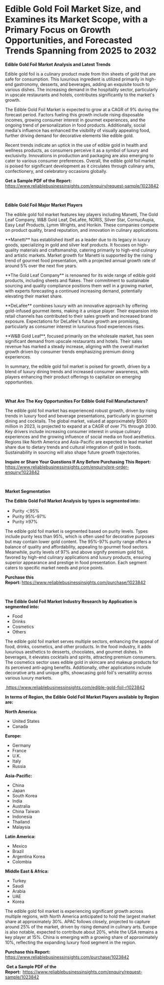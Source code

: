 <p><h1>Edible Gold Foil Market Size, and Examines its Market Scope, with a Primary Focus on Growth Opportunities, and Forecasted Trends Spanning from 2025 to 2032</h1></p><p><strong>Edible Gold Foil Market Analysis and Latest Trends</strong></p>
<p><p>Edible gold foil is a culinary product made from thin sheets of gold that are safe for consumption. This luxurious ingredient is utilized primarily in high-end gastronomy, desserts, and beverages, adding an exquisite touch to various dishes. The increasing demand in the hospitality sector, particularly in upscale restaurants and hotels, contributes significantly to the market's growth.</p><p>The Edible Gold Foil Market is expected to grow at a CAGR of 9% during the forecast period. Factors fueling this growth include rising disposable incomes, growing consumer interest in gourmet experiences, and the ongoing trend of personalization in food products. Additionally, social media's influence has enhanced the visibility of visually appealing food, further driving demand for decorative elements like edible gold.</p><p>Recent trends indicate an uptick in the use of edible gold in health and wellness products, as consumers perceive it as a symbol of luxury and exclusivity. Innovations in production and packaging are also emerging to cater to various consumer preferences. Overall, the edible gold foil market is poised for significant development as it circulates through culinary arts, confectionery, and celebratory occasions globally.</p></p>
<p><strong>Get a Sample PDF of the Report:&nbsp;</strong> <a href="https://www.reliablebusinessinsights.com/enquiry/request-sample/1023842?utm_campaign=2892&utm_medium=2&utm_source=Github&utm_content=ia&utm_term=16042025&utm_id=edible-gold-foil">https://www.reliablebusinessinsights.com/enquiry/request-sample/1023842</a></p>
<p>&nbsp;</p>
<p><strong>Edible Gold Foil Major Market Players</strong></p>
<p><p>The edible gold foil market features key players including Manetti, The Gold Leaf Company, W&B Gold Leaf, DeLafée, NORIS, Silver Star, CornucAupia, Easy Leaf Products, Lymm Wrights, and Horikin. These companies compete on product quality, brand reputation, and innovation in culinary applications.</p><p>**Manetti** has established itself as a leader due to its legacy in luxury goods, specializing in gold and silver leaf products. It focuses on high-quality materials and craftsmanship, catering primarily to high-end culinary and artistic markets. Market growth for Manetti is supported by the rising trend of gourmet food presentation, with a projected annual growth rate of around 5% over the next five years.</p><p>**The Gold Leaf Company** is renowned for its wide range of edible gold products, including sheets and flakes. Their commitment to sustainable sourcing and quality compliance positions them well in a growing market, with experts forecasting a continued increasing demand, potentially elevating their market share.</p><p>**DeLafée** combines luxury with an innovative approach by offering gold-infused gourmet items, making it a unique player. Their expansion into retail channels has contributed to their sales growth and increased brand exposure. Expectations for DeLafée's future growth are promising, particularly as consumer interest in luxurious food experiences rises.</p><p>**W&B Gold Leaf**, focused primarily on the wholesale market, has seen significant demand from upscale restaurants and hotels. Their sales revenue has marked a steady increase, aligning with the overall market growth driven by consumer trends emphasizing premium dining experiences.</p><p>In summary, the edible gold foil market is poised for growth, driven by a blend of luxury dining trends and increased consumer awareness, with players enhancing their product offerings to capitalize on emerging opportunities.</p></p>
<p>&nbsp;</p>
<p><strong>What Are The Key Opportunities For Edible Gold Foil Manufacturers?</strong></p>
<p><p>The edible gold foil market has experienced robust growth, driven by rising trends in luxury food and beverage presentations, particularly in gourmet dining and cocktails. The global market, valued at approximately $500 million in 2023, is projected to expand at a CAGR of over 7% through 2030. Key drivers include increasing consumer interest in unique culinary experiences and the growing influence of social media on food aesthetics. Regions like North America and Asia-Pacific are expected to lead market share due to dietary trends and cultural integration of gold in foods. Sustainability in sourcing will also shape future growth trajectories.</p></p>
<p><strong>Inquire or Share Your Questions If Any Before Purchasing This Report:</strong> <a href="https://www.reliablebusinessinsights.com/enquiry/pre-order-enquiry/1023842?utm_campaign=2892&utm_medium=2&utm_source=Github&utm_content=ia&utm_term=16042025&utm_id=edible-gold-foil">https://www.reliablebusinessinsights.com/enquiry/pre-order-enquiry/1023842</a></p>
<p>&nbsp;</p>
<p><strong>Market Segmentation</strong></p>
<p><strong>The Edible Gold Foil Market Analysis by types is segmented into:</strong></p>
<p><ul><li>Purity ＜95%</li><li>Purity 95%-97%</li><li>Purity ≥97%</li></ul></p>
<p><p>The edible gold foil market is segmented based on purity levels. Types include purity less than 95%, which is often used for decorative purposes but may contain lower gold content. The 95%-97% purity range offers a balance of quality and affordability, appealing to gourmet food sectors. Meanwhile, purity levels of 97% and above signify premium gold foil, favored by high-end culinary applications and luxury products, ensuring superior appearance and prestige in food presentation. Each segment caters to specific market needs and price points.</p></p>
<p><strong>Purchase this Report:&nbsp;</strong><a href="https://www.reliablebusinessinsights.com/purchase/1023842?utm_campaign=2892&utm_medium=2&utm_source=Github&utm_content=ia&utm_term=16042025&utm_id=edible-gold-foil">https://www.reliablebusinessinsights.com/purchase/1023842</a></p>
<p>&nbsp;</p>
<p><strong>The Edible Gold Foil Market Industry Research by Application is segmented into:</strong></p>
<p><ul><li>Food</li><li>Drinks</li><li>Cosmetics</li><li>Others</li></ul></p>
<p><p>The edible gold foil market serves multiple sectors, enhancing the appeal of food, drinks, cosmetics, and other products. In the food industry, it adds luxurious aesthetics to desserts, chocolates, and gourmet dishes. In beverages, it elevates cocktails and spirits, attracting premium consumers. The cosmetics sector uses edible gold in skincare and makeup products for its perceived anti-aging benefits. Additionally, other applications include decorative arts and unique gifts, showcasing gold foil's versatility across various luxury markets.</p></p>
<p><a href="https://www.reliablebusinessinsights.com/edible-gold-foil-r1023842?utm_campaign=2892&utm_medium=2&utm_source=Github&utm_content=ia&utm_term=16042025&utm_id=edible-gold-foil">&nbsp;https://www.reliablebusinessinsights.com/edible-gold-foil-r1023842</a></p>
<p><strong>In terms of Region, the Edible Gold Foil Market Players available by Region are:</strong></p>
<p>
    <p> <strong> North America: </strong>
        <ul>
            <li>United States</li>
            <li>Canada</li>
        </ul>
        </p> 
    <p> <strong> Europe: </strong>
        <ul>
            <li>Germany</li>
            <li>France</li>
            <li>U.K.</li>
            <li>Italy</li>
            <li>Russia</li>
        </ul>
        </p> 
    <p> <strong> Asia-Pacific: </strong>
        <ul>
            <li>China</li>
            <li>Japan</li>
            <li>South Korea</li>
            <li>India</li>
            <li>Australia</li>
            <li>China Taiwan</li>
            <li>Indonesia</li>
            <li>Thailand</li>
            <li>Malaysia</li>
        </ul>
        </p> 
    <p> <strong> Latin America: </strong>
        <ul>
            <li>Mexico</li>
            <li>Brazil</li>
            <li>Argentina Korea</li>
            <li>Colombia</li>
        </ul>
        </p> 
    <p> <strong> Middle East & Africa: </strong>
        <ul>
            <li>Turkey</li>
            <li>Saudi</li>
            <li>Arabia</li>
            <li>UAE</li>
            <li>Korea</li>
        </ul>
    </p>
    </p>
<p><p>The edible gold foil market is experiencing significant growth across multiple regions, with North America anticipated to hold the largest market share at approximately 30%. APAC follows closely, projected to capture around 25% of the market, driven by rising demand in culinary arts. Europe is also notable, expected to contribute about 20%, while the USA remains a key player at 15%. China is emerging with a growing share of approximately 10%, reflecting the expanding luxury food segment in the region.</p></p>
<p><strong>Purchase this Report: </strong><a href="https://www.reliablebusinessinsights.com/purchase/1023842?utm_campaign=2892&utm_medium=2&utm_source=Github&utm_content=ia&utm_term=16042025&utm_id=edible-gold-foil">https://www.reliablebusinessinsights.com/purchase/1023842</a></p>
<p>&nbsp;<strong>Get a Sample PDF of the Report:&nbsp;&nbsp;</strong><a href="https://www.reliablebusinessinsights.com/enquiry/request-sample/1023842?utm_campaign=2892&utm_medium=2&utm_source=Github&utm_content=ia&utm_term=16042025&utm_id=edible-gold-foil">https://www.reliablebusinessinsights.com/enquiry/request-sample/1023842</a></p>
<p><strong></strong></p>
<p><p></p><p></p><p></p></p>